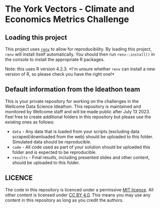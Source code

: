 # The York Vectors - Climate and Economics Metrics Challenge

## Loading this project

This project uses [`renv`](https://rstudio.github.io/renv/articles/collaborating.html) to allow for reproducibility. By loading this project, `renv` will install itself automatically. You should then run `renv::install()` in the console to install the appropriate R packages.

Note: this uses R version 4.2.3. \*I'm unsure whether `renv` can install a new version of R, so please check you have the right one!\*

## Default information from the Ideathon team

This is your private repository for working on the challenges in the Wellcome Data Science Ideathon. This repository is maintained and monitored by Wellcome staff and will be made public after July 13 2023. Feel free to create additional folders in this repository but please use the existing ones as follows:

-   `data` - Any data that is loaded from your scripts (excluding data scraped/downloaded from the web) should be uploaded to this folder. Simulated data should be reproducible.
-   `code` - All code used as part of your solution should be uploaded this folder and is expected to be reproducible.
-   `results` - Final results, including presented slides and other content, should be uploaded to this folder.

## LICENCE

The code in this repository is licenced under a permissive [MIT licence](https://opensource.org/licenses/MIT). All other content is licensed under [CC BY 4.0](https://creativecommons.org/licenses/by/4.0/). This means you may use any content in this repository as long as you credit the authors.
